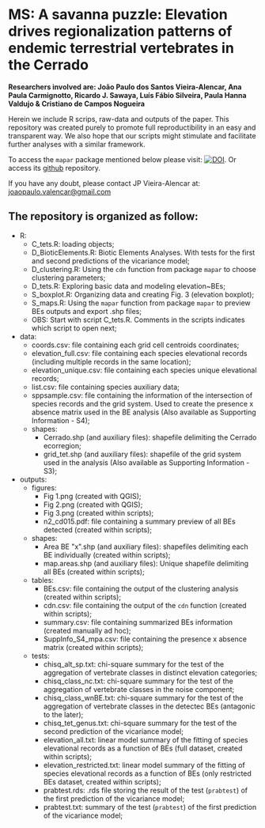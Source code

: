 # MS: A savanna puzzle: Elevation drives regionalization patterns of endemic terrestrial vertebrates in the Cerrado

**Researchers involved are: João Paulo dos Santos Vieira-Alencar, Ana Paula Carmignotto, Ricardo J. Sawaya, Luís Fábio Silveira, Paula Hanna Valdujo & Cristiano de Campos Nogueira**

Herein we include R scrips, raw-data and outputs of the paper. This repository was created purely to promote full reproductibility in an easy and transparent way. We also hope that our scripts might stimulate and facilitate further analyses with a similar framework.

To access the `mapar` package mentioned below please visit: [![DOI](https://zenodo.org/badge/316021065.svg)](https://zenodo.org/badge/latestdoi/316021065). Or access its [github](https://github.com/joao-svalencar/mapar) repository.

If you have any doubt, please contact JP Vieira-Alencar at: joaopaulo.valencar@gmail.com

## The repository is organized as follow:
  - R: 
    - C_tets.R: loading objects;
    - D_BioticElements.R: Biotic Elements Analyses. With tests for the first and second predictions of the vicariance model;
    - D_clustering.R: Using the `cdn` function from package `mapar` to choose clustering parameters;
    - D_tets.R: Exploring basic data and modeling elevation~BEs;
    - S_boxplot.R: Organizing data and creating Fig. 3 (elevation boxplot);
    - S_maps.R: Using the `mapar` function from package `mapar` to preview BEs outputs and export .shp files;
    - OBS: Start with script C_tets.R. Comments in the scripts indicates which script to open next;
  - data:
    - coords.csv: file containing each grid cell centroids coordinates;
    - elevation_full.csv: file containing each species elevational records (including multiple records in the same location);
    - elevation_unique.csv: file containing each species unique elevational records;
    - list.csv: file containing species auxiliary data;
    - sppsample.csv: file containing the information of the intersection of species records and the grid system. Used to create the presence x absence matrix used in the BE analysis (Also available as Supporting Information - S4);
    - shapes:
      - Cerrado.shp (and auxiliary files): shapefile delimiting the Cerrado ecorregion;
      - grid_tet.shp (and auxiliary files): shapefile of the grid system used in the analysis (Also available as Supporting Information - S3);
  - outputs:
    - figures:
      - Fig 1.png (created with QGIS);
      - Fig 2.png (created with QGIS);
      - Fig 3.png (created within scripts);
      - n2_cd015.pdf: file containing a summary preview of all BEs detected (created within scripts);
    - shapes:
      - Area BE "x".shp (and auxiliary files): shapefiles delimiting each BE individually (created within scripts);
      - map.areas.shp (and auxiliary files): Unique shapefile delimiting all BEs (created within scripts);
    - tables:
      - BEs.csv: file containing the output of the clustering analysis (created within scripts);
      - cdn.csv: file containing the output of the `cdn` function (created within scripts);
      - summary.csv: file containing summarized BEs information (created manually ad hoc);
      - SuppInfo_S4_mpa.csv: file containing the presence x absence matrix (created within scripts);
    - tests:
      - chisq_alt_sp.txt: chi-square summary for the test of the aggregation of vertebrate classes in distinct elevation categories;
      - chisq_class_nc.txt: chi-square summary for the test of the aggregation of vertebrate classes in the noise component;
      - chisq_class_wnBE.txt: chi-square summary for the test of the aggregation of vertebrate classes in the detectec BEs (antagonic to the later);
      - chisq_tet_genus.txt: chi-square summary for the test of the second prediction of the vicariance model;
      - elevation_all.txt: linear model summary of the fitting of species elevational records as a function of BEs (full dataset, created within scripts);
      - elevation_restricted.txt: linear model summary of the fitting of species elevational records as a function of BEs (only restricted BEs dataset, created within scripts);
      - prabtest.rds: .rds file storing the result of the test (`prabtest`) of the first prediction of the vicariance model;
      - prabtest.txt: summary of the test (`prabtest`) of the first prediction of the vicariance model;


